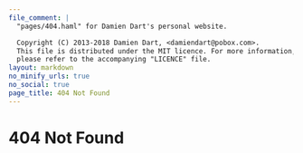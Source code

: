 ```yaml
---
file_comment: |
  "pages/404.haml" for Damien Dart's personal website.

  Copyright (C) 2013-2018 Damien Dart, <damiendart@pobox.com>.
  This file is distributed under the MIT licence. For more information,
  please refer to the accompanying "LICENCE" file.
layout: markdown
no_minify_urls: true
no_social: true
page_title: 404 Not Found
---
```



# 404 Not Found

